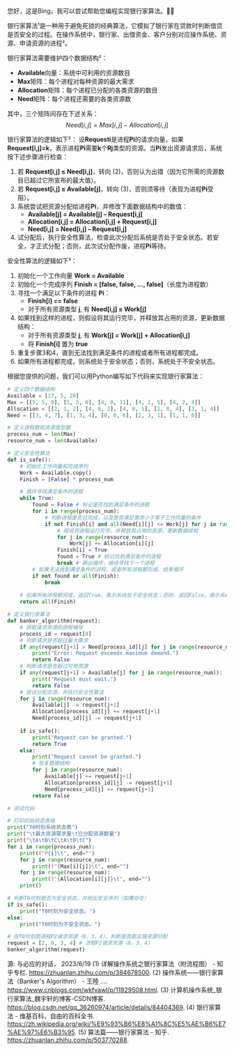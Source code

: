 您好，这是Bing。我可以尝试帮助您编程实现银行家算法。👩‍💻

银行家算法¹是一种用于避免死锁的经典算法，它模拟了银行家在贷款时判断借贷是否安全的过程。在操作系统中，银行家、出借资金、客户分别对应操作系统、资源、申请资源的进程²。

银行家算法需要维护四个数据结构²：
- **Available**向量：系统中可利用的资源数目
- **Max**矩阵：每个进程对每种资源的最大需求
- **Allocation**矩阵：每个进程已分配的各类资源的数目
- **Need**矩阵：每个进程还需要的各类资源数

其中，三个矩阵间存在下述关系：
$$Need[i,j] = Max[i,j] - Allocation[i,j]$$

银行家算法的逻辑如下²：
设**Requesti**是进程**Pi**的请求向量，如果**Request[i,j]=k**，表示进程**Pi**需要**k**个**Rj**类型的资源。当**Pi**发出资源请求后，系统按下述步骤进行检查：
1. 若 **Request[i,j] ≤ Need[i,j]**，转向 (2)，否则认为出错（因为它所需的资源数目已超过它所宣布的最大值）。
2. 若 **Request[i,j] ≤ Available[j]**，转向 (3)，否则须等待（表现为进程**Pi**受阻）。
3. 系统尝试把资源分配给进程**Pi**，并修改下面数据结构中的数值：
    - **Available[j] = Available[j] – Request[i,j]**
    - **Allocation[i,j] = Allocation[i,j] + Request[i,j]**
    - **Need[i,j] = Need[i,j] – Request[i,j]**
4. 试分配后，执行安全性算法，检查此次分配后系统是否处于安全状态。若安全，才正式分配；否则，此次试分配作废，进程**Pi**等待。

安全性算法的逻辑如下³：
1. 初始化一个工作向量 **Work = Available**
2. 初始化一个完成序列 **Finish = [false, false, ..., false]**（长度为进程数）
3. 寻找一个满足以下条件的进程 **Pi**：
    - **Finish[i] == false**
    - 对于所有资源类型 **j**, 有 **Need[i,j] ≤ Work[j]** 
4. 如果找到这样的进程，则假设将其运行完毕，并释放其占用的资源，更新数据结构：
    - 对于所有资源类型 **j**, 有 **Work[j] = Work[j] + Allocation[i,j]** 
    - 将 **Finish[i]** 置为 **true**
5. 重复步骤3和4，直到无法找到满足条件的进程或者所有进程都完成。
6. 如果所有进程都完成，则系统处于安全状态；否则，系统处于不安全状态。

根据您提供的问题，我们可以用Python编写如下代码来实现银行家算法：

```python
# 定义四个数据结构
Available = [17, 5, 20]
Max = [[5, 5, 9], [5, 3, 6], [4, 0, 11], [4, 2, 5], [4, 2, 4]]
Allocation = [[2, 1, 2], [4, 0, 2], [4, 0, 5], [2, 0, 4], [3, 1, 4]]
Need = [[3, 4, 7], [1, 3, 4], [0, 0, 6], [2, 2, 1], [1, 1, 0]]

# 定义进程数和资源类型数
process_num = len(Max)
resource_num = len(Available)

# 定义安全性算法
def is_safe():
    # 初始化工作向量和完成序列
    Work = Available.copy()
    Finish = [False] * process_num

    # 循环寻找满足条件的进程
    while True:
        found = False # 标记是否找到满足条件的进程
        for i in range(process_num):
            # 判断进程是否已完成，以及是否满足需求小于等于工作向量的条件
            if not Finish[i] and all(Need[i][j] <= Work[j] for j in range(resource_num)):
                # 假设将进程运行完毕，并释放其占用的资源，更新数据结构
                for j in range(resource_num):
                    Work[j] += Allocation[i][j]
                Finish[i] = True
                found = True # 标记找到满足条件的进程
                break # 跳出循环，继续寻找下一个进程
        # 如果无法找到满足条件的进程，或者所有进程都完成，结束循环
        if not found or all(Finish):
            break
    
    # 如果所有进程都完成，返回True，表示系统处于安全状态；否则，返回False，表示系统处于不安全状态
    return all(Finish)

# 定义银行家算法
def banker_algorithm(request):
    # 获取请求资源的进程编号
    process_id = request[0]
    # 判断请求是否超过最大需求
    if any(request[j+1] > Need[process_id][j] for j in range(resource_num)):
        print("Error: Request exceeds maximum demand.")
        return False
    # 判断请求是否超过可用资源
    if any(request[j+1] > Available[j] for j in range(resource_num)):
        print("Request must wait.")
        return False
    # 尝试分配资源，并执行安全性算法
    for j in range(resource_num):
        Available[j] -= request[j+1]
        Allocation[process_id][j] += request[j+1]
        Need[process_id][j] -= request[j+1]
    
    if is_safe():
        print("Request can be granted.")
        return True
    else:
        print("Request cannot be granted.")
        # 恢复数据结构
        for j in range(resource_num):
            Available[j] += request[j+1]
            Allocation[process_id][j] -= request[j+1]
            Need[process_id][j] += request[j+1]
        return False

# 测试代码

# 打印初始状态表格
print("T0时刻系统状态表")
print("\t最大资源需求量\t已分配资源数量")
print("\tA\tB\tC\tA\tB\tC")
for i in range(process_num):
    print(f"P{i}\t", end="")
    for j in range(resource_num):
        print(f"{Max[i][j]}\t", end="")
    for j in range(resource_num):
        print(f"{Allocation[i][j]}\t", end="")
    print()

# 判断T0时刻是否为安全状态，并给出安全序列（如果存在）
if is_safe():
    print("T0时刻为安全状态。")
else:
    print("T0时刻为不安全状态。")

# 在T0时刻若进程P2请求资源（0，3，4），判断是否能实施资源分配
request = [2, 0, 3, 4] # 进程P2请求资源（0，3，4）
banker_algorithm(request)
```

源: 与必应的对话， 2023/6/19
(1) 详解操作系统之银行家算法（附流程图） - 知乎专栏. https://zhuanlan.zhihu.com/p/384678500.
(2) 操作系统——银行家算法（Banker's Algorithm） - 王陸 .... https://www.cnblogs.com/wkfvawl/p/11929508.html.
(3) 计算机操作系统_银行家算法_魏宇轩的博客-CSDN博客. https://blog.csdn.net/qq_36260974/article/details/84404369.
(4) 银行家算法 - 维基百科，自由的百科全书. https://zh.wikipedia.org/wiki/%E9%93%B6%E8%A1%8C%E5%AE%B6%E7%AE%97%E6%B3%95.
(5) 算法篇——银行家算法 - 知乎. https://zhuanlan.zhihu.com/p/503770288.